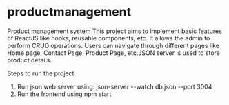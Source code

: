 # productmanagement

Product management system
This project aims to implement basic features of ReactJS like hooks, reusable components, etc. It allows the admin to perform CRUD operations. Users can navigate through different pages like Home page, Contact Page, Product Page, etc.JSON server is used to store product details.

Steps to run the project
1)	Run json web server using: json-server --watch db.json --port 3004
2)	Run the frontend using npm start
